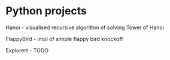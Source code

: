 # Python projects
Hanoi - visualised recursive algorithm of solving Tower of Hanoi

FlappyBird - impl of simple flappy bird knockoff

Explorert - TODO
